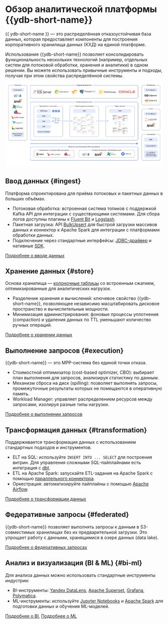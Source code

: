 # Обзор аналитической платформы {{ydb-short-name}}

{{ ydb-short-name }} — это распределённая отказоустойчивая база данных, которая предоставляет компоненты для построения корпоративного хранилища данных (КХД) на единой платформе.

Использование {{ydb-short-name}} позволяет консолидировать функциональность нескольких технологий (например, отдельных систем для потоковой обработки, хранения и аналитики) в одном решении. Вы можете использовать привычные инструменты и подходы, получая при этом свойства распределённой системы.

![](_includes/olap_whole.png)

## Ввод данных {#ingest}

Платформа спроектирована для приёма потоковых и пакетных данных в больших объёмах.

- Потоковая обработка: встроенная система топиков с поддержкой Kafka API для интеграции с существующими системами. Для сбора логов доступны плагины к [Fluent Bit](../../../integrations/ingestion/fluent-bit.md) и [Logstash](../../../integrations/ingestion/logstash.md).
- Пакетная загрузка: API [BulkUpsert](../../../recipes/ydb-sdk/bulk-upsert.md) для быстрой загрузки массивов данных и коннектор к Apache Spark для интеграции с платформами обработки данных.
- Подключение через стандартные интерфейсы: [JDBC-драйвер](../../../reference/languages-and-apis/jdbc-driver/index.md) и нативные [SDK](../../../recipes/ydb-sdk/index.md).

[Подробнее о вводе данных](dwh/ingest.md)

## Хранение данных {#store}

Основа хранилища — [колоночные таблицы](../../../concepts/datamodel/table.md#column-oriented-tables) со встроенным сжатием, оптимизированные для аналитических нагрузок.

- Разделение хранения и вычислений: ключевое свойство {{ydb-short-name}}, позволяющее независимо масштабировать дисковое пространство и вычислительные мощности.
- Минимизация администрирования: фоновые процессы уплотнения (compaction) и удаления данных по TTL уменьшают количество ручных операций.

[Подробнее о хранении данных](dwh/store.md)

## Выполнение запросов {#execution}

{{ydb-short-name}} — это MPP-система без единой точки отказа.

- Стоимостной оптимизатор (cost-based optimizer, CBO): выбирает план выполнения для запросов, анализируя статистику по данным.
- Механизм сброса на диск (spilling): позволяет выполнять запросы, промежуточные результаты которых не помещаются в оперативную память.
- Workload Manager: управляет распределением ресурсов между запросами, изолируя разные типы нагрузки.

[Подробнее о выполнении запросов](dwh/execution.md)

## Трансформация данных {#transformation}

Поддерживается трансформация данных с использованием стандартных подходов и инструментов.

- ELT на SQL: используйте `INSERT INTO ... SELECT` для построения витрин. Для управления сложными SQL-пайплайнами есть интеграция с [dbt](../../../integrations/migration/dbt.md).
- ETL на Apache Spark: запускайте ETL-задания на Apache Spark с помощью [параллельного коннектора](../../../integrations/ingestion/spark.md).
- Оркестрация: автоматизируйте пайплайны с помощью [Apache Airflow](../../../integrations/orchestration/airflow.md).

[Подробнее о трансформации данных](dwh/etl.md)

## Федеративные запросы {#federated}

{{ydb-short-name}} позволяет выполнять запросы к данным в S3-совместимых хранилищах без их предварительной загрузки. Это упрощает работу с данными, хранящимися в озере данных (data lake).

[Подробнее о федеративных запросах](dwh/federated.md)

## Анализ и визуализация (BI & ML) {#bi-ml}

Для анализа данных можно использовать стандартные инструменты индустрии:

- BI-инструменты: [Yandex DataLens](../../../integrations/visualization/datalens.md), [Apache Superset](../../../integrations/visualization/superset.md), [Grafana](../../../integrations/visualization/grafana.md), [Polymatica](https://wiki.polymatica.ru/display/PDTNUG1343/YDB+Server).
- ML-инструменты: используйте [Jupyter Notebooks](../../../integrations/gui/jupyter.md) и [Apache Spark](../../../integrations/ingestion/spark.md) для подготовки данных и обучения ML-моделей.

[Подробнее о BI](dwh/bi.md), [Подробнее о ML](dwh/ml.md)
